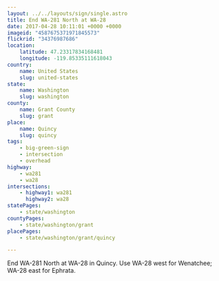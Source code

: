 ```yaml
---
layout: ../../layouts/sign/single.astro
title: End WA-281 North at WA-28
date: 2017-04-28 10:11:01 +0000 +0000
imageid: "4587675371971845573"
flickrid: "34376987686"
location:
    latitude: 47.23317834168481
    longitude: -119.85335111618043
country:
    name: United States
    slug: united-states
state:
    name: Washington
    slug: washington
county:
    name: Grant County
    slug: grant
place:
    name: Quincy
    slug: quincy
tags:
    - big-green-sign
    - intersection
    - overhead
highway:
    - wa281
    - wa28
intersections:
    - highway1: wa281
      highway2: wa28
statePages:
    - state/washington
countyPages:
    - state/washington/grant
placePages:
    - state/washington/grant/quincy

---
```

End WA-281 North at WA-28 in Quincy.  Use WA-28 west for Wenatchee; WA-28 east for Ephrata.